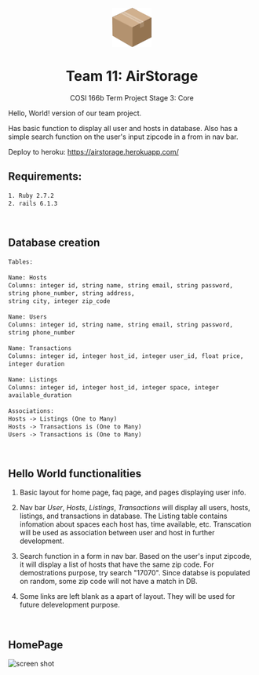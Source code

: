 <!-- PROJECT LOGO -->
<p align="center">
  <a href="https://github.com/Mikeq0621/COSI166_team11">
    <img src="AirStorageIcon.png" alt="Logo" width="80" height="80">
  </a>
  <h1 align="center">Team 11: AirStorage</h1>
  <p align="center">
    COSI 166b Term Project Stage 3: Core
    <br/>
  </p>
</p>

Hello, World! version of our team project.

Has basic function to display all user and hosts in database. Also has a simple search function on the user's input zipcode in a from in nav bar.

Deploy to heroku: https://airstorage.herokuapp.com/

## Requirements: 
    1. Ruby 2.7.2
    2. rails 6.1.3
<br>

## Database creation
    Tables:
    
    Name: Hosts 
    Columns: integer id, string name, string email, string password, string phone_number, string address, 
    string city, integer zip_code

    Name: Users 
    Columns: integer id, string name, string email, string password, string phone_number

    Name: Transactions
    Columns: integer id, integer host_id, integer user_id, float price, integer duration

    Name: Listings
    Columns: integer id, integer host_id, integer space, integer available_duration

    Associations:
    Hosts -> Listings (One to Many)
    Hosts -> Transactions is (One to Many)
    Users -> Transactions is (One to Many)
<br>

## Hello World functionalities
1. Basic layout for home page, faq page, and pages displaying user info.

2. Nav bar _User_, _Hosts_, _Listings_, _Transactions_ will display all users, hosts, listings, and transactions in database. The Listing table contains infomation about spaces each host has, time available, etc. Transcation will be used as association between user and host in further development.

3. Search function in a form in nav bar. Based on the user's input zipcode, it will display a list of hosts that have the same zip code. For demostrations purpose, try search "17070". Since databse is populated on random, some zip code will not have a match in DB.

4. Some links are left blank as a apart of layout. They will be used for future delevelopment purpose.
<br>

## HomePage
![screen shot](Home.png)

